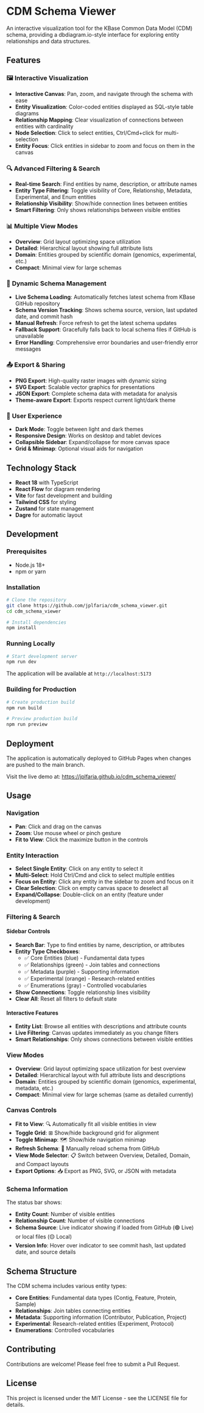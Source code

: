 # CDM Schema Viewer

An interactive visualization tool for the KBase Common Data Model (CDM) schema, providing a dbdiagram.io-style interface for exploring entity relationships and data structures.

## Features

### 🖼️ **Interactive Visualization**
- **Interactive Canvas**: Pan, zoom, and navigate through the schema with ease
- **Entity Visualization**: Color-coded entities displayed as SQL-style table diagrams
- **Relationship Mapping**: Clear visualization of connections between entities with cardinality
- **Node Selection**: Click to select entities, Ctrl/Cmd+click for multi-selection
- **Entity Focus**: Click entities in sidebar to zoom and focus on them in the canvas

### 🔍 **Advanced Filtering & Search**
- **Real-time Search**: Find entities by name, description, or attribute names
- **Entity Type Filtering**: Toggle visibility of Core, Relationship, Metadata, Experimental, and Enum entities
- **Relationship Visibility**: Show/hide connection lines between entities
- **Smart Filtering**: Only shows relationships between visible entities

### 📊 **Multiple View Modes**
- **Overview**: Grid layout optimizing space utilization
- **Detailed**: Hierarchical layout showing full attribute lists
- **Domain**: Entities grouped by scientific domain (genomics, experimental, etc.)
- **Compact**: Minimal view for large schemas

### 🔄 **Dynamic Schema Management**
- **Live Schema Loading**: Automatically fetches latest schema from KBase GitHub repository
- **Schema Version Tracking**: Shows schema source, version, last updated date, and commit hash
- **Manual Refresh**: Force refresh to get the latest schema updates
- **Fallback Support**: Gracefully falls back to local schema files if GitHub is unavailable
- **Error Handling**: Comprehensive error boundaries and user-friendly error messages

### 📤 **Export & Sharing**
- **PNG Export**: High-quality raster images with dynamic sizing
- **SVG Export**: Scalable vector graphics for presentations
- **JSON Export**: Complete schema data with metadata for analysis
- **Theme-aware Export**: Exports respect current light/dark theme

### 🎨 **User Experience**
- **Dark Mode**: Toggle between light and dark themes
- **Responsive Design**: Works on desktop and tablet devices
- **Collapsible Sidebar**: Expand/collapse for more canvas space
- **Grid & Minimap**: Optional visual aids for navigation

## Technology Stack

- **React 18** with TypeScript
- **React Flow** for diagram rendering
- **Vite** for fast development and building
- **Tailwind CSS** for styling
- **Zustand** for state management
- **Dagre** for automatic layout

## Development

### Prerequisites

- Node.js 18+
- npm or yarn

### Installation

```bash
# Clone the repository
git clone https://github.com/jplfaria/cdm_schema_viewer.git
cd cdm_schema_viewer

# Install dependencies
npm install
```

### Running Locally

```bash
# Start development server
npm run dev
```

The application will be available at `http://localhost:5173`

### Building for Production

```bash
# Create production build
npm run build

# Preview production build
npm run preview
```

## Deployment

The application is automatically deployed to GitHub Pages when changes are pushed to the main branch.

Visit the live demo at: https://jplfaria.github.io/cdm_schema_viewer/

## Usage

### Navigation

- **Pan**: Click and drag on the canvas
- **Zoom**: Use mouse wheel or pinch gesture
- **Fit to View**: Click the maximize button in the controls

### Entity Interaction

- **Select Single Entity**: Click on any entity to select it
- **Multi-Select**: Hold Ctrl/Cmd and click to select multiple entities
- **Focus on Entity**: Click any entity in the sidebar to zoom and focus on it
- **Clear Selection**: Click on empty canvas space to deselect all
- **Expand/Collapse**: Double-click on an entity (feature under development)

### Filtering & Search

#### Sidebar Controls
- **Search Bar**: Type to find entities by name, description, or attributes
- **Entity Type Checkboxes**:
  - ✅ Core Entities (blue) - Fundamental data types
  - ✅ Relationships (green) - Join tables and connections
  - ✅ Metadata (purple) - Supporting information
  - ✅ Experimental (orange) - Research-related entities
  - ✅ Enumerations (gray) - Controlled vocabularies
- **Show Connections**: Toggle relationship lines visibility
- **Clear All**: Reset all filters to default state

#### Interactive Features
- **Entity List**: Browse all entities with descriptions and attribute counts
- **Live Filtering**: Canvas updates immediately as you change filters
- **Smart Relationships**: Only shows connections between visible entities

### View Modes

- **Overview**: Grid layout optimizing space utilization for best overview
- **Detailed**: Hierarchical layout with full attribute lists and descriptions
- **Domain**: Entities grouped by scientific domain (genomics, experimental, metadata, etc.)
- **Compact**: Minimal view for large schemas (same as detailed currently)

### Canvas Controls

- **Fit to View**: 🔍 Automatically fit all visible entities in view
- **Toggle Grid**: ⊞ Show/hide background grid for alignment
- **Toggle Minimap**: 🗺️ Show/hide navigation minimap
- **Refresh Schema**: 🔄 Manually reload schema from GitHub
- **View Mode Selector**: 📋 Switch between Overview, Detailed, Domain, and Compact layouts
- **Export Options**: 📥 Export as PNG, SVG, or JSON with metadata

### Schema Information

The status bar shows:
- **Entity Count**: Number of visible entities
- **Relationship Count**: Number of visible connections
- **Schema Source**: Live indicator showing if loaded from GitHub (🟢 Live) or local files (🟡 Local)
- **Version Info**: Hover over indicator to see commit hash, last updated date, and source details

## Schema Structure

The CDM schema includes various entity types:

- **Core Entities**: Fundamental data types (Contig, Feature, Protein, Sample)
- **Relationships**: Join tables connecting entities
- **Metadata**: Supporting information (Contributor, Publication, Project)
- **Experimental**: Research-related entities (Experiment, Protocol)
- **Enumerations**: Controlled vocabularies

## Contributing

Contributions are welcome! Please feel free to submit a Pull Request.

## License

This project is licensed under the MIT License - see the LICENSE file for details.